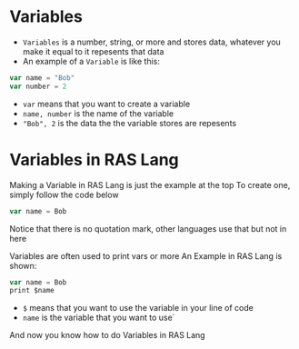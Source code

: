 # Variables
* `Variables` is a number, string, or more and stores data, whatever you make it equal to it repesents that data
* An example of a `Variable` is like this:
```javascript
var name = "Bob"
var number = 2
```
* `var` means that you want to create a variable
* `name, number` is the name of the variable
* `"Bob", 2` is the data the the variable stores are repesents

# Variables in RAS Lang
Making a Variable in RAS Lang is just the example at the top
To create one, simply follow the code below
```javascript
var name = Bob
```
Notice that there is no quotation mark, other languages use that but not in here

Variables are often used to print vars or more
An Example in RAS Lang is shown:
```javascript
var name = Bob
print $name
```
* `$` means that you want to use the variable in your line of code
* `name` is the variable that you want to use`

And now you know how to do Variables in RAS Lang
